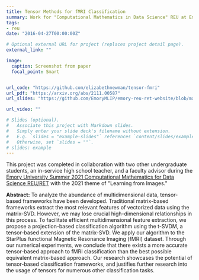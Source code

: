 ```yaml
---
title: Tensor Methods for fMRI Classification
summary: Work for "Computational Mathematics in Data Science" REU at Emory University
tags:
- reu
date: "2016-04-27T00:00:00Z"

# Optional external URL for project (replaces project detail page).
external_link: ""

image:
  caption: Screenshot from paper
  focal_point: Smart


url_code: "https://github.com/elizabethnewman/tensor-fmri"
url_pdf: "https://arxiv.org/abs/2111.00587"
url_slides: "https://github.com/EmoryMLIP/emory-reu-ret-website/blob/main/content/projects/2021-tensor/img/_Emory_REU_RET__Summer_2021__Tensor_fMRI_Presentation.pdf"

url_video: ""

# Slides (optional).
#   Associate this project with Markdown slides.
#   Simply enter your slide deck's filename without extension.
#   E.g. `slides = "example-slides"` references `content/slides/example-slides.md`.
#   Otherwise, set `slides = ""`.
# slides: example
---
```

This project was completed in collaboration with two other undergraduate students, an in-service high school teacher, and a faculty advisor during the [Emory University Summer 2021 Computational Mathematics for Data Science REU/RET](http://www.math.emory.edu/site/cmds-reuret/summer2021/) with the 2021 theme of "Learning from Images." 


**Abstract:** 
To analyze the abundance of multidimensional data, tensor-based frameworks have been developed. Traditional matrix-based frameworks extract the most relevant features of vectorized data using the matrix-SVD. However, we may lose crucial high-dimensional relationships in this process. To facilitate efficient multidimensional feature extraction, we propose a projection-based classification algorithm using the t-SVDM, a tensor-based extension of the matrix-SVD. We apply our algorithm to the StarPlus functional Magnetic Resonance Imaging (fMRI) dataset. Through our numerical experiments, we conclude that there exists a more accurate tensor-based approach to fMRI classification than the best possible equivalent matrix-based approach. Our research showcases the potential of tensor-based classification frameworks, and justifies further research into the usage of tensors for numerous other classification tasks.
